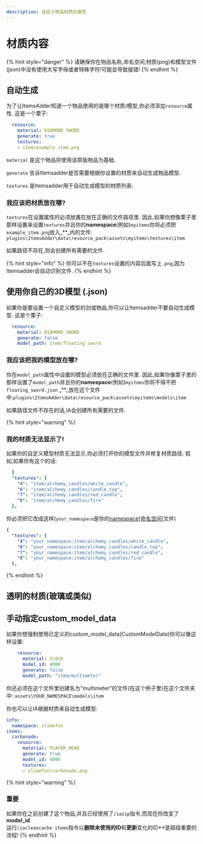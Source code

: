 ```yaml
---
description: 自定义物品材质的属性
---
```


# 材质内容

{% hint style="danger" %}
请确保你在物品名称,命名空间,材质\(png\)和模型文件\(json\)中没有使用大写字母或者特殊字符!可能会导致报错!
{% endhint %}

## 自动生成

为了让ItemsAdder知道一个物品使用的是哪个材质/模型,你必须添加`resource`属性. 这是一个栗子:

```yaml
  resource:
    material: DIAMOND_SWORD
    generate: true
    textures:
    - item/example_item.png
```

`material` 是这个物品将使用该原版物品为基础.

`generate` 告诉Itemsadder是否需要根据你设置的材质来自动生成物品模型.

`textures` 是Itemsadder用于自动生成模型的材质列表.

### 我应该把材质放在哪?

`textures`在设置属性时必须放置在放在正确的文件路径里. 因此,如果你想像栗子里那样设置来设置`textures`并且你的**namespace**\(例如\)`myitems`你将必须把`example_item.png`放入_\*\*_内的文件: `plugins\ItemsAdder\data\resource_pack\assets\myitems\textures\item`

如果路径不存在,则会创建所有需要的文件.

{% hint style="info" %}
你可以不在`textures`设置的内容后面写上`.png`,因为Itemsadder会自动识别文件.
{% endhint %}

## 使用你自己的3D模型 \(.json\)

如果你是要设置一个自定义模型的剑或物品,你可以让Itemsadder不要自动生成模型. 这是个栗子:

```yaml
  resource:
    material: DIAMOND_SWORD
    generate: false
    model_path: item/floating_sword
```

### 我应该把我的模型放在哪?

你在`model_path`属性中设置的模型必须放在正确的文件里. 因此,如果你像栗子里的那样设置了`model_path`并且你的**namespace**\(例如\)`myitems`你将不得不把`floating_sword.json` _\*\*_放在这个文件中:`plugins\ItemsAdder\data\resource_pack\assets\myitems\models\item`

如果路径文件不存在的话,IA会创建所有需要的文件.

{% hint style="warning" %}
### 我的材质无法显示了!

如果你的自定义模型材质无法显示,你必须打开你的模型文件并修复材质路径. 假如,如果你有这个的话:

```yaml
  {
  "textures": {
    "4": "item/alchemy_candles/white_candle",
    "6": "item/alchemy_candles/candle_top",
    "7": "item/alchemy_candles/red_candle",
    "8": "item/alchemy_candles/fire"
  },
```

你必须把它改成这样\(`your_namespace`是你的[namespace\[命名空间\]](../../../beginners/basic-concepts/namespace.md)文件\

```yaml
{
  "textures": {
    "4": "your_namespace:item/alchemy_candles/white_candle",
    "6": "your_namespace:item/alchemy_candles/candle_top",
    "7": "your_namespace:item/alchemy_candles/red_candle",
    "8": "your_namespace:item/alchemy_candles/fire"
  },
```
{% endhint %}

## 透明的材质\(玻璃或类似\)

## 手动指定custom\_model\_data

如果你想强制使用已定义的custom\_model\_data\(CustomModelData\)你可以像这样设置:

```yaml
    resource:
      material: CLOCK
      model_id: 4000
      generate: false
      model_path: "item/multimeter"
```

你还必须在这个文件里创建名为"multimeter"的文件\(在这个例子里\)在这个文件夹中: `assets\YOUR_NAMESPACE\models\item`

你也可以让IA根据材质来自动生成模型:

```yaml
info:
  namespace: slimefun
items:
  carbonado:
    resource:
      material: PLAYER_HEAD
      generate: true
      model_id: 4000
      textures:
      - slimefun/carbonado.png
```

{% hint style="warning" %}
### 重要

如果你在之前创建了这个物品,并且已经使用了`/iazip`指令,而现在你改变了**model\_id**:  
运行`/iacleancache items`指令以**删除未使用的ID**和**更新**变化的ID\*\*是超级重要的流程!
{% endhint %}

